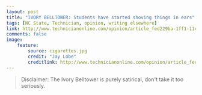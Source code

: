 ```yaml
---
layout: post
title: "IVORY BELLTOWER: Students have started shoving things in ears"
tags: [NC State, Technician, opinion, writing elsewhere]
link: http://www.technicianonline.com/opinion/article_fed229ba-1ff1-11e7-a5a5-b7aa61b3506f.html
comments: false
image:
    feature:
        source: cigarettes.jpg
        credit: "Jay Lobe"
        creditlink: http://www.technicianonline.com/opinion/article_fed229ba-1ff1-11e7-a5a5-b7aa61b3506f.html
---
```

> Disclaimer: The Ivory Belltower is purely satirical, don't take it too seriously. 